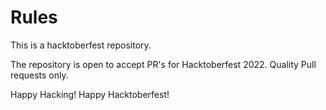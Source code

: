 # Rules

This is a hacktoberfest repository.

The repository is open to accept PR's for Hacktoberfest 2022. Quality Pull requests only.

Happy Hacking! Happy Hacktoberfest!

